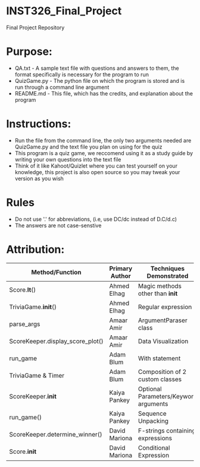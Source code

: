 # INST326_Final_Project
Final Project Repository

# Purpose:
* QA.txt - A sample text file with questions and answers to them, the format specifically is necessary for the program to run
* QuizGame.py - The python file on which the program is stored and is run through a command line argument
* README.md - This file, which has the credits, and explanation about the program


# Instructions:
* Run the file from the command line, the only two arguments needed are QuizGame.py and the text file you plan on using for the quiz
* This program is a quiz game, we reccomend using it as a study guide by writing your own questions into the text file
* Think of it like Kahoot/Quizlet where you can test yourself on your knowledge, this project is also open source so you may tweak your version as you wish 


# Rules
* Do not use '.' for abbreviations, (i.e, use DC/dc instead of D.C/d.c)
* The answers are not case-senstive



# Attribution:

| Method/Function                     | Primary Author | Techniques Demonstrated|
| ----------------------------------- | -------------- | -----------------------|
| Score.__lt__()                      | Ahmed Elhag    | Magic methods other than __init__
| TriviaGame.__init__()               | Ahmed Elhag    | Regular expression
| parse_args                          | Amaar Amir     | ArgumentParaser class
|ScoreKeeper.display_score_plot()     | Amaar Amir     | Data Visualization
|run_game                             | Adam Blum      | With statement
|TriviaGame & Timer                   | Adam Blum      | Composition of 2 custom classes
|ScoreKeeper.__init__                 | Kaiya Pankey   | Optional Parameters/Keyword arguments
|run_game()                           | Kaiya Pankey   | Sequence Unpacking
|ScoreKeeper.determine_winner()       | David Mariona  | F-strings containing expressions
|Score.__init__                       | David Mariona  | Conditional Expression



